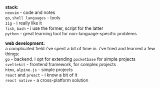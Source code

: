 **stack:**  
`neovim` - code and notes  
`go`, `shell languages` - tools  
`zig` - i really like it  
`fish`, `bash` - i use the former, script for the latter  
`python` - great learning tool for non-language-specific problems  

**web development:**  
a complicated field i've spent a bit of time in. i've tried and learned a few things:  
`go` - backend. i opt for extending `pocketbase` for simple projects  
`sveltekit` - frontend framework, for complex projects   
`htmx`, `alpine.js` - simple projects  
`react` and `preact` - i know a bit of it  
`react native` - a cross-platform solution  
